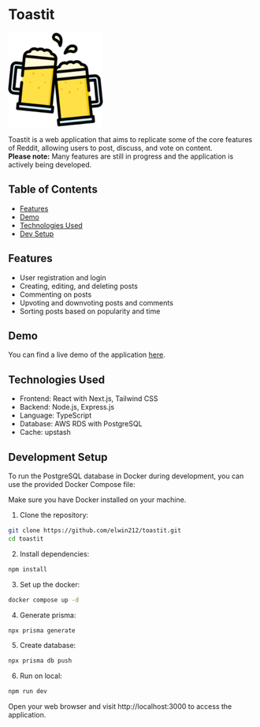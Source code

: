 # Toastit

![Toastit Logo](/public/toastit192.png)

Toastit is a web application that aims to replicate some of the core features of Reddit, allowing users to post, discuss, and vote on content.<br>
**Please note:** Many features are still in progress and the application is actively being developed.

## Table of Contents

- [Features](#features)
- [Demo](#demo)
- [Technologies Used](#technologies-used)
- [Dev Setup](#development-setup)

## Features

- User registration and login
- Creating, editing, and deleting posts
- Commenting on posts
- Upvoting and downvoting posts and comments
- Sorting posts based on popularity and time

## Demo

You can find a live demo of the application [here](https://toastit-dusky.vercel.app/).

## Technologies Used

- Frontend: React with Next.js, Tailwind CSS
- Backend: Node.js, Express.js
- Language: TypeScript
- Database: AWS RDS with PostgreSQL
- Cache: upstash

## Development Setup

To run the PostgreSQL database in Docker during development, you can use the provided Docker Compose file:

Make sure you have Docker installed on your machine.

1. Clone the repository:

```bash
git clone https://github.com/elwin212/toastit.git
cd toastit
```

2. Install dependencies:

```bash
npm install
```

3. Set up the docker:

```bash
docker compose up -d
```

4. Generate prisma:

```bash
npx prisma generate
```

5. Create database:

```bash
npx prisma db push
```

6. Run on local:

```bash
npm run dev
```

Open your web browser and visit http://localhost:3000 to access the application.
